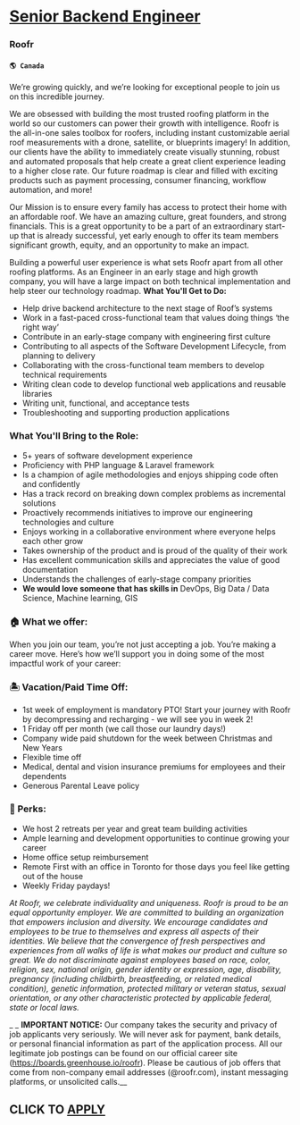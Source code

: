 # [Senior Backend Engineer](https://www.remotewlb.com/apply/senior-backend-engineer-61883)  
### Roofr  
#### `🌎 Canada`  

We’re growing quickly, and we’re looking for exceptional people to join us on this incredible journey.

We are obsessed with building the most trusted roofing platform in the world so our customers can power their growth with intelligence. Roofr is the all-in-one sales toolbox for roofers, including instant customizable aerial roof measurements with a drone, satellite, or blueprints imagery! In addition, our clients have the ability to immediately create visually stunning, robust and automated proposals that help create a great client experience leading to a higher close rate. Our future roadmap is clear and filled with exciting products such as payment processing, consumer financing, workflow automation, and more!

Our Mission is to ensure every family has access to protect their home with an affordable roof. We have an amazing culture, great founders, and strong financials. This is a great opportunity to be a part of an extraordinary start-up that is already successful, yet early enough to offer its team members significant growth, equity, and an opportunity to make an impact.

Building a powerful user experience is what sets Roofr apart from all other roofing platforms. As an Engineer in an early stage and high growth company, you will have a large impact on both technical implementation and help steer our technology roadmap. **What You'll Get to Do:**

  * Help drive backend architecture to the next stage of Roof’s systems
  * Work in a fast-paced cross-functional team that values doing things ‘the right way’
  * Contribute in an early-stage company with engineering first culture
  * Contributing to all aspects of the Software Development Lifecycle, from planning to delivery
  * Collaborating with the cross-functional team members to develop technical requirements
  * Writing clean code to develop functional web applications and reusable libraries
  * Writing unit, functional, and acceptance tests
  * Troubleshooting and supporting production applications

### What You'll Bring to the Role:

  * 5+ years of software development experience
  * Proficiency with PHP language & Laravel framework
  * Is a champion of agile methodologies and enjoys shipping code often and confidently
  * Has a track record on breaking down complex problems as incremental solutions
  * Proactively recommends initiatives to improve our engineering technologies and culture
  * Enjoys working in a collaborative environment where everyone helps each other grow
  * Takes ownership of the product and is proud of the quality of their work
  * Has excellent communication skills and appreciates the value of good documentation
  * Understands the challenges of early-stage company priorities
  * **We would love someone that has skills in** DevOps, Big Data / Data Science, Machine learning, GIS

### 🏠 What we offer:

When you join our team, you’re not just accepting a job. You’re making a career move. Here’s how we’ll support you in doing some of the most impactful work of your career:

### 🏝️ Vacation/Paid Time Off:

  * 1st week of employment is mandatory PTO! Start your journey with Roofr by decompressing and recharging - we will see you in week 2!
  * 1 Friday off per month (we call those our laundry days!)
  * Company wide paid shutdown for the week between Christmas and New Years
  * Flexible time off
  * Medical, dental and vision insurance premiums for employees and their dependents
  * Generous Parental Leave policy

### 🤝 Perks:

  * We host 2 retreats per year and great team building activities
  * Ample learning and development opportunities to continue growing your career
  * Home office setup reimbursement
  * Remote First with an office in Toronto for those days you feel like getting out of the house
  * Weekly Friday paydays!

_At Roofr, we celebrate individuality and uniqueness. Roofr is proud to be an equal opportunity employer. We are committed to building an organization that empowers inclusion and diversity. We encourage candidates and employees to be true to themselves and express all aspects of their identities. We believe that the convergence of fresh perspectives and experiences from all walks of life is what makes our product and culture so great. We do not discriminate against employees based on race, color, religion, sex, national origin, gender identity or expression, age, disability, pregnancy (including childbirth, breastfeeding, or related medical condition), genetic information, protected military or veteran status, sexual orientation, or any other characteristic protected by applicable federal, state or local laws._

 _ _ **IMPORTANT NOTICE:** Our company takes the security and privacy of job applicants very seriously. We will never ask for payment, bank details, or personal financial information as part of the application process. All our legitimate job postings can be found on our official career site (https://boards.greenhouse.io/roofr). Please be cautious of job offers that come from non-company email addresses (@roofr.com), instant messaging platforms, or unsolicited calls.__

  
## CLICK TO [APPLY](https://www.remotewlb.com/apply/senior-backend-engineer-61883)

